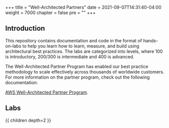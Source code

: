 +++
title = "Well-Architected Partners"
date = 2021-09-07T14:31:40-04:00
weight = 7000
chapter = false
pre = ""
+++

## Introduction

This repository contains documentation and code in the format of hands-on-labs to help you learn how to learn, measure, and build using architectural best practices. The labs are categorized into levels, where 100 is introductory, 200/300 is intermediate and 400 is advanced.

The Well-Architected Partner Program has enabled our best practice methodology to scale effectively across thousands of worldwide customers. For more information on the partner program, check out the following documentation:

[AWS Well-Architected Partner Program](https://aws.amazon.com/partners/programs/well-architected/).

## Labs
{{ children depth=2 }}
